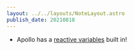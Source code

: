 ```yaml
---
layout: ../../layouts/NoteLayout.astro
publish_date: 20210818
---
```


- Apollo has a [reactive variables](https://www.apollographql.com/docs/react/local-state/reactive-variables/) built in!
